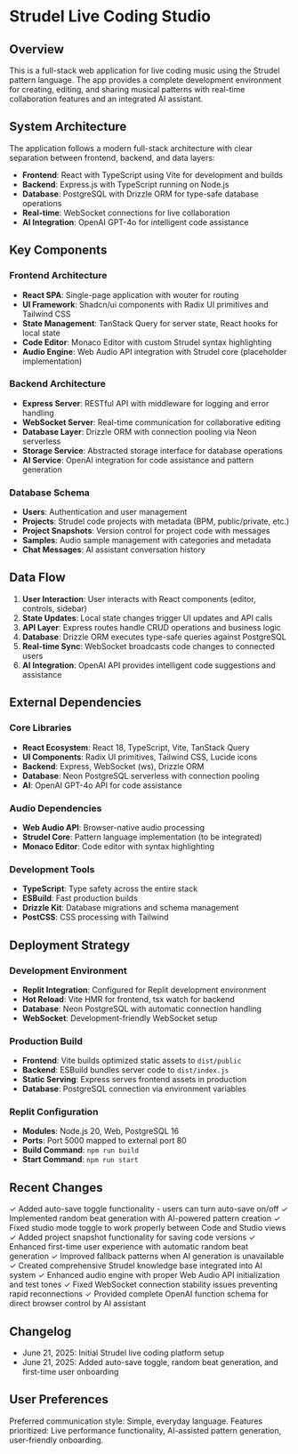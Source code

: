 # Strudel Live Coding Studio

## Overview

This is a full-stack web application for live coding music using the Strudel pattern language. The app provides a complete development environment for creating, editing, and sharing musical patterns with real-time collaboration features and an integrated AI assistant.

## System Architecture

The application follows a modern full-stack architecture with clear separation between frontend, backend, and data layers:

- **Frontend**: React with TypeScript using Vite for development and builds
- **Backend**: Express.js with TypeScript running on Node.js
- **Database**: PostgreSQL with Drizzle ORM for type-safe database operations
- **Real-time**: WebSocket connections for live collaboration
- **AI Integration**: OpenAI GPT-4o for intelligent code assistance

## Key Components

### Frontend Architecture
- **React SPA**: Single-page application with wouter for routing
- **UI Framework**: Shadcn/ui components with Radix UI primitives and Tailwind CSS
- **State Management**: TanStack Query for server state, React hooks for local state
- **Code Editor**: Monaco Editor with custom Strudel syntax highlighting
- **Audio Engine**: Web Audio API integration with Strudel core (placeholder implementation)

### Backend Architecture  
- **Express Server**: RESTful API with middleware for logging and error handling
- **WebSocket Server**: Real-time communication for collaborative editing
- **Database Layer**: Drizzle ORM with connection pooling via Neon serverless
- **Storage Service**: Abstracted storage interface for database operations
- **AI Service**: OpenAI integration for code assistance and pattern generation

### Database Schema
- **Users**: Authentication and user management
- **Projects**: Strudel code projects with metadata (BPM, public/private, etc.)
- **Project Snapshots**: Version control for project code with messages
- **Samples**: Audio sample management with categories and metadata
- **Chat Messages**: AI assistant conversation history

## Data Flow

1. **User Interaction**: User interacts with React components (editor, controls, sidebar)
2. **State Updates**: Local state changes trigger UI updates and API calls
3. **API Layer**: Express routes handle CRUD operations and business logic
4. **Database**: Drizzle ORM executes type-safe queries against PostgreSQL
5. **Real-time Sync**: WebSocket broadcasts code changes to connected users
6. **AI Integration**: OpenAI API provides intelligent code suggestions and assistance

## External Dependencies

### Core Libraries
- **React Ecosystem**: React 18, TypeScript, Vite, TanStack Query
- **UI Components**: Radix UI primitives, Tailwind CSS, Lucide icons
- **Backend**: Express, WebSocket (ws), Drizzle ORM
- **Database**: Neon PostgreSQL serverless with connection pooling
- **AI**: OpenAI GPT-4o API for code assistance

### Audio Dependencies
- **Web Audio API**: Browser-native audio processing
- **Strudel Core**: Pattern language implementation (to be integrated)
- **Monaco Editor**: Code editor with syntax highlighting

### Development Tools
- **TypeScript**: Type safety across the entire stack
- **ESBuild**: Fast production builds
- **Drizzle Kit**: Database migrations and schema management
- **PostCSS**: CSS processing with Tailwind

## Deployment Strategy

### Development Environment
- **Replit Integration**: Configured for Replit development environment
- **Hot Reload**: Vite HMR for frontend, tsx watch for backend
- **Database**: Neon PostgreSQL with automatic connection handling
- **WebSocket**: Development-friendly WebSocket setup

### Production Build
- **Frontend**: Vite builds optimized static assets to `dist/public`
- **Backend**: ESBuild bundles server code to `dist/index.js`
- **Static Serving**: Express serves frontend assets in production
- **Database**: PostgreSQL connection via environment variables

### Replit Configuration
- **Modules**: Node.js 20, Web, PostgreSQL 16
- **Ports**: Port 5000 mapped to external port 80
- **Build Command**: `npm run build`
- **Start Command**: `npm run start`

## Recent Changes

✓ Added auto-save toggle functionality - users can turn auto-save on/off
✓ Implemented random beat generation with AI-powered pattern creation
✓ Fixed studio mode toggle to work properly between Code and Studio views
✓ Added project snapshot functionality for saving code versions
✓ Enhanced first-time user experience with automatic random beat generation
✓ Improved fallback patterns when AI generation is unavailable
✓ Created comprehensive Strudel knowledge base integrated into AI system
✓ Enhanced audio engine with proper Web Audio API initialization and test tones
✓ Fixed WebSocket connection stability issues preventing rapid reconnections
✓ Provided complete OpenAI function schema for direct browser control by AI assistant

## Changelog

- June 21, 2025: Initial Strudel live coding platform setup
- June 21, 2025: Added auto-save toggle, random beat generation, and first-time user onboarding

## User Preferences

Preferred communication style: Simple, everyday language.
Features prioritized: Live performance functionality, AI-assisted pattern generation, user-friendly onboarding.